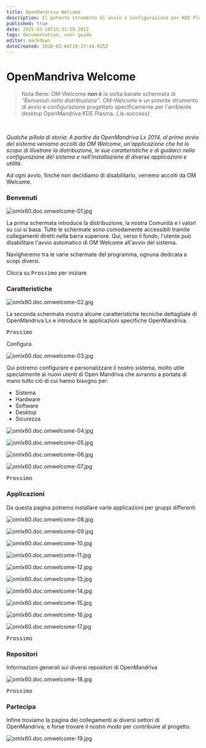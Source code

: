 ```yaml
---
title: OpenMandriva Welcome
description: Il potente strumento di avvio e configurazione per KDE Plasma
published: true
date: 2025-03-20T15:31:59.291Z
tags: documentation, user-guide
editor: markdown
dateCreated: 2020-03-04T19:37:44.925Z
---
```


# OpenMandriva Welcome

> Nota Bene: OM-Welcome **non è** la solita banale schermata di *"Benvenuti nella distribuzione"*.
> OM-Welcome è un potente strumento di avvio e configurazione progettato specificamente per l'ambiente desktop OpenMandriva KDE Plasma.
{.is-success}

<br>

*Qualche pillola di storia:
A partire da OpenMandriva Lx 2014, al primo avvio del sistema veniamo accolti da OM Welcome, un'applicazione che ha lo scopo di illustrare la distribuzione, le sue caratteristiche e di guidarci nella configurazione del sistema e nell'installazione di diverse applicazioni e utilità.*
<br>

Ad ogni avvio, finché non decidiamo di disabilitarlo, verremo accolti da OM Welcome.
<br>

### Benvenuti

![omlx60.doc.omwelcome-01.jpg](/images/omlx60.doc.omwelcome-01.jpg)

La prima schermata introduce la distribuzione, la nostra Comunità e i valori su cui si basa.
Tutte le schermate sono comodamente accessibili tramite collegamenti diretti nella barra superiore.
Qui, verso il fondo, l'utente può disabilitare l'avvio automatico di OM Welcome all'avvio del sistema.

Navigheremo tra le varie schermate del programma, ognuna dedicata a scopi diversi.

Clicca su <kbd>Prossimo</kbd> per iniziare
<br>

### Caratteristiche

![omlx60.doc.omwelcome-02.jpg](/images/omlx60.doc.omwelcome-02.jpg)

La seconda schermata mostra alcune caratteristiche tecniche dettagliate di OpenMandriva Lx e introduce le applicazioni specifiche OpenMandriva.

 <kbd>Prossimo</kbd>
 <br>

Configura

![omlx60.doc.omwelcome-03.jpg](/images/omlx60.doc.omwelcome-03.jpg)

Qui potremo configurare e personalizzare il nostro sistema, molto utile specialmente ai nuovi utenti di Open Mandriva che avranno a portata di mano tutto ciò di cui hanno bisogno per:

- Sistema
- Hardware
- Software
- Desktop
- Sicurezza

![omlx60.doc.omwelcome-04.jpg](/images/omlx60.doc.omwelcome-04.jpg)

![omlx60.doc.omwelcome-05.jpg](/images/omlx60.doc.omwelcome-05.jpg)

![omlx60.doc.omwelcome-06.jpg](/images/omlx60.doc.omwelcome-06.jpg)

![omlx60.doc.omwelcome-07.jpg](/images/omlx60.doc.omwelcome-07.jpg)

 <kbd>Prossimo</kbd>
 <br>

 ### Applicazioni

Da questa pagina potremo installare varie applicazioni per gruppi differenti

![omlx60.doc.omwelcome-08.jpg](/images/omlx60.doc.omwelcome-08.jpg)

![omlx60.doc.omwelcome-09.jpg](/images/omlx60.doc.omwelcome-09.jpg)

![omlx60.doc.omwelcome-10.jpg](/images/omlx60.doc.omwelcome-10.jpg)

![omlx60.doc.omwelcome-11.jpg](/images/omlx60.doc.omwelcome-11.jpg)

![omlx60.doc.omwelcome-12.jpg](/images/omlx60.doc.omwelcome-12.jpg)

![omlx60.doc.omwelcome-13.jpg](/images/omlx60.doc.omwelcome-13.jpg)

![omlx60.doc.omwelcome-14.jpg](/images/omlx60.doc.omwelcome-14.jpg)

![omlx60.doc.omwelcome-15.jpg](/images/omlx60.doc.omwelcome-15.jpg)

![omlx60.doc.omwelcome-16.jpg](/images/omlx60.doc.omwelcome-16.jpg)

![omlx60.doc.omwelcome-17.jpg](/images/omlx60.doc.omwelcome-17.jpg)

 <kbd>Prossimo</kbd>
 <br>

### Repositori

Informazioni generali sui diversi repositori di OpenMandriva

![omlx60.doc.omwelcome-18.jpg](/images/omlx60.doc.omwelcome-18.jpg)

 <kbd>Prossimo</kbd>
 <br>

### Partecipa

Infine troviamo la pagina dei collegamenti ai diversi settori di OpenMandriva, e forse trovare il nostro modo per contribuire al progetto.

![omlx60.doc.omwelcome-19.jpg](/images/omlx60.doc.omwelcome-19.jpg)



